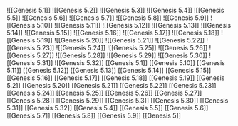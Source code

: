 ![[Genesis 5.1]]
![[Genesis 5.2]]
![[Genesis 5.3]]
![[Genesis 5.4]]
![[Genesis 5.5]]
![[Genesis 5.6]]
![[Genesis 5.7]]
![[Genesis 5.8]]
![[Genesis 5.9]]
![[Genesis 5.10]]
![[Genesis 5.11]]
![[Genesis 5.12]]
![[Genesis 5.13]]
![[Genesis 5.14]]
![[Genesis 5.15]]
![[Genesis 5.16]]
![[Genesis 5.17]]
![[Genesis 5.18]]
![[Genesis 5.19]]
![[Genesis 5.20]]
![[Genesis 5.21]]
![[Genesis 5.22]]
![[Genesis 5.23]]
![[Genesis 5.24]]
![[Genesis 5.25]]
![[Genesis 5.26]]
![[Genesis 5.27]]
![[Genesis 5.28]]
![[Genesis 5.29]]
![[Genesis 5.30]]
![[Genesis 5.31]]
![[Genesis 5.32]]
[[Genesis 5.1]]
[[Genesis 5.10]]
[[Genesis 5.11]]
[[Genesis 5.12]]
[[Genesis 5.13]]
[[Genesis 5.14]]
[[Genesis 5.15]]
[[Genesis 5.16]]
[[Genesis 5.17]]
[[Genesis 5.18]]
[[Genesis 5.19]]
[[Genesis 5.2]]
[[Genesis 5.20]]
[[Genesis 5.21]]
[[Genesis 5.22]]
[[Genesis 5.23]]
[[Genesis 5.24]]
[[Genesis 5.25]]
[[Genesis 5.26]]
[[Genesis 5.27]]
[[Genesis 5.28]]
[[Genesis 5.29]]
[[Genesis 5.3]]
[[Genesis 5.30]]
[[Genesis 5.31]]
[[Genesis 5.32]]
[[Genesis 5.4]]
[[Genesis 5.5]]
[[Genesis 5.6]]
[[Genesis 5.7]]
[[Genesis 5.8]]
[[Genesis 5.9]]
[[Genesis 5]]
